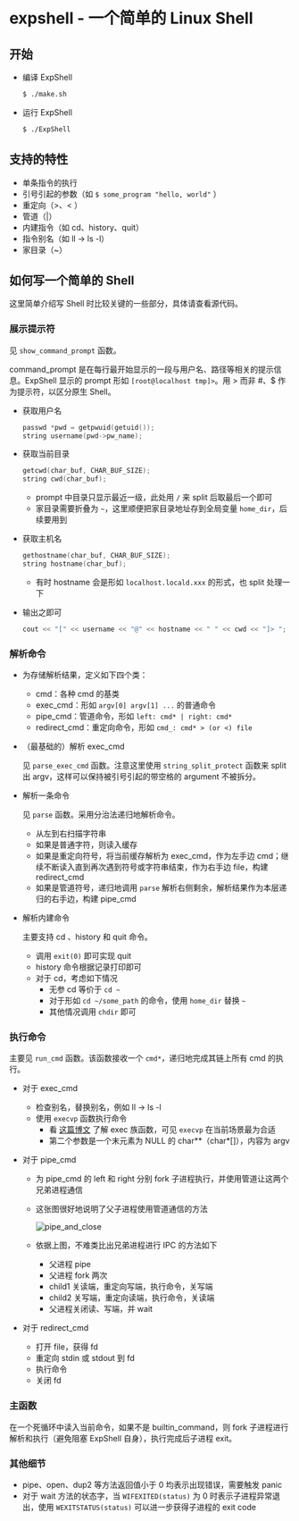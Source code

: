 # expshell - 一个简单的 Linux Shell
## 开始

- 编译 ExpShell

  ```bash
  $ ./make.sh
  ```

- 运行 ExpShell

  ```bash
  $ ./ExpShell
  ```

## 支持的特性

- 单条指令的执行
- 引号引起的参数（如 `$ some_program "hello, world"` ）
- 重定向（\>、\< ）
- 管道（|）
- 内建指令（如 cd、history、quit）
- 指令别名（如 ll → ls -l）
- 家目录（~）

## 如何写一个简单的 Shell

这里简单介绍写 Shell 时比较关键的一些部分，具体请查看源代码。

### 展示提示符

见 `show_command_prompt` 函数。

command_prompt 是在每行最开始显示的一段与用户名、路径等相关的提示信息。ExpShell 显示的 prompt 形如 `[root@localhost tmp]>`。用 > 而非 #、$ 作为提示符，以区分原生 Shell。

- 获取用户名

  ```cpp
  passwd *pwd = getpwuid(getuid());
  string username(pwd->pw_name);
  ```

- 获取当前目录

  ```cpp
  getcwd(char_buf, CHAR_BUF_SIZE);
  string cwd(char_buf);
  ```

  - prompt 中目录只显示最近一级，此处用 `/` 来 split 后取最后一个即可
  - 家目录需要折叠为 `~`，这里顺便把家目录地址存到全局变量 `home_dir`，后续要用到

- 获取主机名

  ```cpp
  gethostname(char_buf, CHAR_BUF_SIZE);
  string hostname(char_buf);
  ```

  - 有时 hostname 会是形如 `localhost.locald.xxx` 的形式，也 split 处理一下

- 输出之即可

  ```cpp
  cout << "[" << username << "@" << hostname << " " << cwd << "]> ";
  ```

### 解析命令

- 为存储解析结果，定义如下四个类：

  - cmd：各种 cmd 的基类
  - exec_cmd：形如 `argv[0] argv[1] ...` 的普通命令
  - pipe_cmd：管道命令，形如 `left: cmd* | right: cmd*`
  - redirect_cmd：重定向命令，形如 `cmd_: cmd* > (or <) file`

- （最基础的）解析 exec_cmd

  见 `parse_exec_cmd` 函数。注意这里使用 `string_split_protect` 函数来 split 出 argv，这样可以保持被引号引起的带空格的 argument 不被拆分。

- 解析一条命令

  见 `parse` 函数。采用分治法递归地解析命令。

  - 从左到右扫描字符串
  - 如果是普通字符，则读入缓存
  - 如果是重定向符号，将当前缓存解析为 exec_cmd，作为左手边 cmd；继续不断读入直到再次遇到符号或字符串结束，作为右手边 file，构建 redirect_cmd
  - 如果是管道符号，递归地调用 `parse` 解析右侧剩余，解析结果作为本层递归的右手边，构建 pipe_cmd

- 解析内建命令

  主要支持 cd 、history 和 quit 命令。

  - 调用 `exit(0)` 即可实现 quit
  - history 命令根据记录打印即可
  - 对于 cd，考虑如下情况
    - 无参 cd 等价于 `cd ~`
    - 对于形如 `cd ~/some_path` 的命令，使用 `home_dir` 替换 `~`
    - 其他情况调用 `chdir` 即可

### 执行命令

主要见 `run_cmd` 函数。该函数接收一个 `cmd*`，递归地完成其链上所有 cmd 的执行。

- 对于 exec_cmd

  - 检查别名，替换别名，例如 ll → ls -l
  - 使用 `execvp` 函数执行命令
    - 看 [这篇博文](https://blog.csdn.net/yychuyu/article/details/80173039) 了解 exec 族函数，可见 `execvp` 在当前场景最为合适
    - 第二个参数是一个末元素为 NULL 的 char**（char\*[]），内容为 argv

- 对于 pipe_cmd

  - 为 pipe_cmd 的 left 和 right 分别 fork 子进程执行，并使用管道让这两个兄弟进程通信

  - 这张图很好地说明了父子进程使用管道通信的方法

    ![pipe_and_close](https://i.loli.net/2020/09/16/BdNUL7pRGfF2rgD.png)

  - 依据上图，不难类比出兄弟进程进行 IPC 的方法如下
    - 父进程 pipe
    - 父进程 fork 两次
    - child1 关读端，重定向写端，执行命令，关写端
    - child2 关写端，重定向读端，执行命令，关读端
    - 父进程关闭读、写端，并 wait

- 对于 redirect_cmd

  - 打开 file，获得 fd
  - 重定向 stdin 或 stdout 到 fd
  - 执行命令
  - 关闭 fd

### 主函数

在一个死循环中读入当前命令，如果不是 builtin_command，则 fork 子进程进行解析和执行（避免阻塞 ExpShell 自身），执行完成后子进程 exit。

### 其他细节

- pipe、open、dup2 等方法返回值小于 0 均表示出现错误，需要触发 panic
- 对于 wait 方法的状态字，当 `WIFEXITED(status)` 为 0 时表示子进程异常退出，使用 `WEXITSTATUS(status)` 可以进一步获得子进程的 exit code

